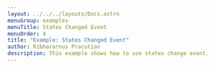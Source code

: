 ```yaml
---
layout: ../../../layouts/Docs.astro
menuGroup: examples
menuTitle: States Changed Event
menuOrder: 4
title: "Example: States Changed Event"
author: Ribhararnus Pracutian
description: This example shows how to use states change event.
---
```


<csb-viewer id="example-states-changed-event-m97ykc" height="100vh"></csb-viewer>
